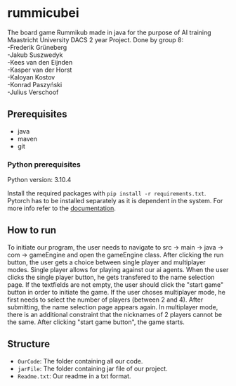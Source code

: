 # rummicubei
The board game Rummikub made in java for the purpose of AI training Maastricht University DACS 2 year Project.
Done by group 8: <br />
-Frederik Grüneberg <br />
-Jakub Suszwedyk <br />
-Kees van den Eijnden <br />
-Kasper van der Horst <br />
-Kaloyan Kostov <br />
-Konrad Paszyński <br />
-Julius Verschoof <br />

## Prerequisites
- java
- maven
- git

### Python prerequisites

Python version: 3.10.4

Install the required packages with `pip install -r requirements.txt`.
Pytorch has to be installed separately as it is dependent in the system. For more info
refer to the [documentation](https://pytorch.org/get-started/locally/).


## How to run

To initiate our program, the user needs to navigate to src -> main -> java -> com -> gameEngine and open the gameEngine class. After clicking the run button, the user gets a choice between single player and multiplayer modes. Single player allows for playing against our ai agents. When the user clicks the single player button, he gets transfered to the name selection page. If the textfields are not empty, the user should click the "start game" button in order to initiate the game. If the user choses multiplayer mode, he first needs to select the number of players (between 2 and 4). After submitting, the name selection page appears again. In multiplayer mode, there is an additional constraint that the nicknames of 2 players cannot be the same. After clicking "start game button", the game starts. 

## Structure

- `OurCode`: The folder containing all our code.
- `jarFile`: The folder containing jar file of our project.
- `Readme.txt`: Our readme in a txt format.
